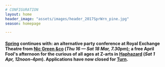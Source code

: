 ```yaml
---
# CONFIGURATION
layout: home
header_image: "assets/images/header_2017SprWrn_pine.jpg"
season: homepage

---
```

#### [Spring](/current/2017-spring) continues with: an alternative party conference at Royal Exchange Theatre from [Nic Green &co](/current/2017-spring/green) (*Thu 16 — Sat 18 Mar, 7.30pm*); a free April Fool's afternoon for the curious of all ages at Z-arts in [Haphazard](/current/2017-haphazard) (*Sat 1 Apr, 12noon-4pm*). Applications have now closed for [Turn](/hab/turn).
